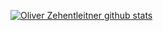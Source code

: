 [![Oliver Zehentleitner github stats](https://github-readme-stats.vercel.app/api?username=oliver-zehentleitner&theme=algolia)](https://github.com/oliver-zehentleitner)

<!--
Here are some ideas to get you started:

- 🔭 I’m currently working on ...
- 🌱 I’m currently learning ...
- 👯 I’m looking to collaborate on ...
- 🤔 I’m looking for help with ...
- 💬 Ask me about ...
- 📫 How to reach me: ...
- 😄 Pronouns: ...
- ⚡ Fun fact: ...
-->
